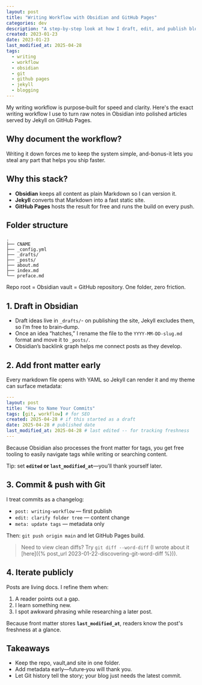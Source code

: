 ```yaml
---
layout: post
title: "Writing Workflow with Obsidian and GitHub Pages"
categories: dev
description: "A step‑by‑step look at how I draft, edit, and publish blog posts using Obsidian and GitHub Pages powered by Jekyll."
created: 2023-01-23
date: 2023-01-23
last_modified_at: 2025-04-28
tags:
  - writing
  - workflow
  - obsidian
  - git
  - github pages
  - jekyll
  - blogging
---
```

My writing workflow is purpose‑built for speed and clarity. Here's the exact writing workflow I use to turn raw notes in Obsidian into polished articles served by Jekyll on GitHub Pages.

## Why document the workflow?

Writing it down forces me to keep the system simple, and-bonus-it lets you steal any part that helps you ship faster.

## Why this stack?

* **Obsidian** keeps all content as plain Markdown so I can version it.
* **Jekyll** converts that Markdown into a fast static site.
* **GitHub Pages** hosts the result for free and runs the build on every push.

## Folder structure

```text
.
├── CNAME
├── _config.yml
├── _drafts/
├── _posts/
├── about.md
├── index.md
└── preface.md
```

Repo root = Obsidian vault = GitHub repository. One folder, zero friction.

## 1. Draft in Obsidian

- Draft ideas live in `_drafts/`- on publishing the site, Jekyll excludes them, so I’m free to brain‑dump.
- Once an idea “hatches,” I rename the file to the `YYYY-MM-DD-slug.md` format and move it to `_posts/`.
- Obsidian’s backlink graph helps me connect posts as they develop.

## 2. Add front matter early

Every markdown file opens with YAML so Jekyll can render it and my theme can surface metadata:

```yaml
---
layout: post
title: "How to Name Your Commits"
tags: [git, workflow] # for SEO
created: 2025‑04‑28 # if this started as a draft
date: 2025-04-28 # published date
last_modified_at: 2025‑04‑28 # last edited -- for tracking freshness
---
```

Because Obsidian also processes the front matter for tags, you get free tooling to easily navigate tags while writing or searching content.

Tip: set **`edited` or `last_modified_at`**—you'll thank yourself later.

## 3. Commit & push with Git

I treat commits as a changelog:

- `post: writing‑workflow` — first publish  
- `edit: clarify folder tree` — content change  
- `meta: update tags` — metadata only  

Then: `git push origin main` and let GitHub Pages build.

> Need to view clean diffs? Try `git diff --word-diff` (I wrote about it [here]({% post_url 2023-01-22-discovering-git-word-diff %})).

## 4. Iterate publicly

Posts are living docs. I refine them when:

1. A reader points out a gap.
2. I learn something new.
3. I spot awkward phrasing while researching a later post.

Because front matter stores **`last_modified_at`**, readers know the post's freshness at a glance.

## Takeaways

- Keep the repo, vault,and site in one folder.
- Add metadata early—future‑you will thank you.
- Let Git history tell the story; your blog just needs the latest commit.
